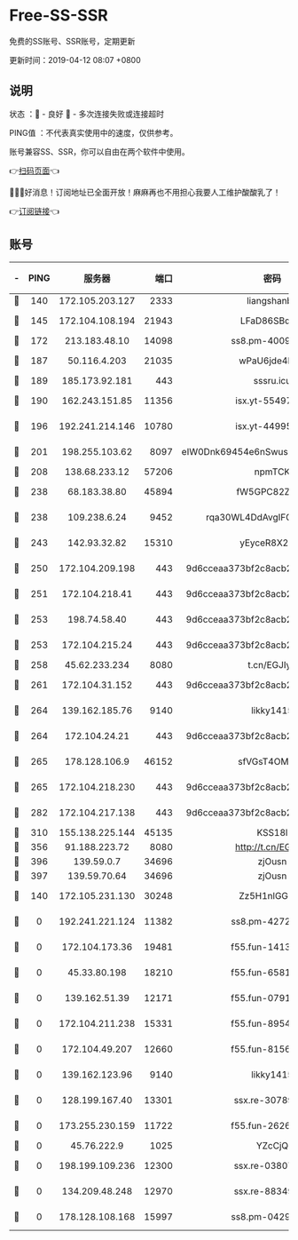 # Free-SS-SSR

免费的SS账号、SSR账号，定期更新

更新时间：2019-04-12 08:07 +0800

## 说明

状态     ：🙂 - 良好 🙁 - 多次连接失败或连接超时

PING值   ：不代表真实使用中的速度，仅供参考。

账号兼容SS、SSR，你可以自由在两个软件中使用。

👉[扫码页面](https://liesauer.github.io/Free-SS-SSR/)👈

🎉🎉🎉好消息！订阅地址已全面开放！麻麻再也不用担心我要人工维护酸酸乳了！

👉[订阅链接](https://www.liesauer.net/yogurt/subscribe?ACCESS_TOKEN=DAYxR3mMaZAsaqUb)👈

## 账号

|-|PING|服务器|端口|密码|加密方式|区域|
|:----:|:----:|:-----:|-----:|:----:|:----:|:----:|
|🙂|140|172.105.203.127|2333|liangshanbo|chacha20|JP|
|🙂|145|172.104.108.194|21943|LFaD86SBq2lY|aes-256-cfb|JP|
|🙂|172|213.183.48.10|14098|ss8.pm-40099704|rc4-md5|RU|
|🙂|187|50.116.4.203|21035|wPaU6jde4NZT|aes-256-cfb|US|
|🙂|189|185.173.92.181|443|sssru.icu|rc4-md5|RU|
|🙂|190|162.243.151.85|11356|isx.yt-55497057|aes-256-cfb|US|
|🙂|196|192.241.214.146|10780|isx.yt-44995529|aes-256-cfb|US|
|🙂|201|198.255.103.62|8097|eIW0Dnk69454e6nSwuspv9DmS201tQ0D|aes-256-cfb|US|
|🙂|208|138.68.233.12|57206|npmTCK|rc4-md5|US|
|🙂|238|68.183.38.80|45894|fW5GPC82Z97G|aes-256-cfb|GB|
|🙂|238|109.238.6.24|9452|rqa30WL4DdAvgIFG6Fs3znzTa|aes-256-cfb|FR|
|🙂|243|142.93.32.82|15310|yEyceR8X2EVd|aes-256-cfb|GB|
|🙂|250|172.104.209.198|443|9d6cceaa373bf2c8acb22e60b6a58be6|aes-256-cfb|US|
|🙂|251|172.104.218.41|443|9d6cceaa373bf2c8acb22e60b6a58be6|aes-256-cfb|US|
|🙂|253|198.74.58.40|443|9d6cceaa373bf2c8acb22e60b6a58be6|aes-256-cfb|US|
|🙂|253|172.104.215.24|443|9d6cceaa373bf2c8acb22e60b6a58be6|aes-256-cfb|US|
|🙂|258|45.62.233.234|8080|t.cn/EGJIyrl|rc4-md5|CA|
|🙂|261|172.104.31.152|443|9d6cceaa373bf2c8acb22e60b6a58be6|aes-256-cfb|US|
|🙂|264|139.162.185.76|9140|likky1415|aes-256-cfb|DE|
|🙂|264|172.104.24.21|443|9d6cceaa373bf2c8acb22e60b6a58be6|aes-256-cfb|US|
|🙂|265|178.128.106.9|46152|sfVGsT4OMxHC|aes-256-cfb|SG|
|🙂|265|172.104.218.230|443|9d6cceaa373bf2c8acb22e60b6a58be6|aes-256-cfb|US|
|🙂|282|172.104.217.138|443|9d6cceaa373bf2c8acb22e60b6a58be6|aes-256-cfb|US|
|🙂|310|155.138.225.144|45135|KSS18l|rc4-md5|US|
|🙂|356|91.188.223.72|8080|http://t.cn/EGJIyrl|rc4-md5|RU|
|🙂|396|139.59.0.7|34696|zjOusn|chacha20|IN|
|🙂|397|139.59.70.64|34696|zjOusn|chacha20|IN|
|🙂|140|172.105.231.130|30248|Zz5H1nlGGKHx|aes-256-cfb|JP|
|🙁|0|192.241.221.124|11382|ss8.pm-42723033|aes-256-cfb|US|
|🙁|0|172.104.173.36|19481|f55.fun-14131988|aes-256-cfb|SG|
|🙁|0|45.33.80.198|18210|f55.fun-65816488|aes-256-cfb|US|
|🙁|0|139.162.51.39|12171|f55.fun-07919611|aes-256-cfb|SG|
|🙁|0|172.104.211.238|15331|f55.fun-89549710|aes-256-cfb|US|
|🙁|0|172.104.49.207|12660|f55.fun-81564734|aes-256-cfb|SG|
|🙁|0|139.162.123.96|9140|likky1415|aes-256-cfb|JP|
|🙁|0|128.199.167.40|13301|ssx.re-30789063|aes-256-cfb|SG|
|🙁|0|173.255.230.159|11722|f55.fun-26267528|aes-256-cfb|US|
|🙁|0|45.76.222.9|1025|YZcCjQ|rc4-md5|JP|
|🙁|0|198.199.109.236|12300|ssx.re-03807985|aes-256-cfb|US|
|🙁|0|134.209.48.248|12970|ssx.re-88349719|aes-256-cfb|US|
|🙁|0|178.128.108.168|15997|ss8.pm-04296436|aes-256-cfb|SG|
